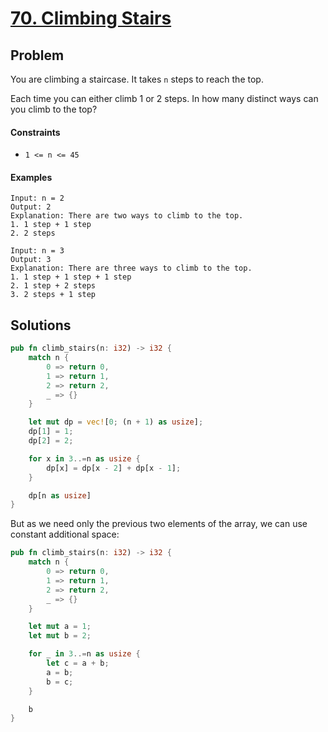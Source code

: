 # [70. Climbing Stairs](https://leetcode.com/problems/climbing-stairs/)

## Problem

You are climbing a staircase. It takes `n` steps to reach the top.

Each time you can either climb 1 or 2 steps. In how many distinct ways can you
climb to the top?

#### Constraints

* `1 <= n <= 45`

#### Examples

```text
Input: n = 2
Output: 2
Explanation: There are two ways to climb to the top.
1. 1 step + 1 step
2. 2 steps
```

```text
Input: n = 3
Output: 3
Explanation: There are three ways to climb to the top.
1. 1 step + 1 step + 1 step
2. 1 step + 2 steps
3. 2 steps + 1 step
```

## Solutions

```rust
pub fn climb_stairs(n: i32) -> i32 {
    match n {
        0 => return 0,
        1 => return 1,
        2 => return 2,
        _ => {}
    }

    let mut dp = vec![0; (n + 1) as usize];
    dp[1] = 1;
    dp[2] = 2;

    for x in 3..=n as usize {
        dp[x] = dp[x - 2] + dp[x - 1];
    }

    dp[n as usize]
}
```

But as we need only the previous two elements of the array, we can use constant
additional space:

```rust
pub fn climb_stairs(n: i32) -> i32 {
    match n {
        0 => return 0,
        1 => return 1,
        2 => return 2,
        _ => {}
    }

    let mut a = 1;
    let mut b = 2;

    for _ in 3..=n as usize {
        let c = a + b;
        a = b;
        b = c;
    }

    b
}
```